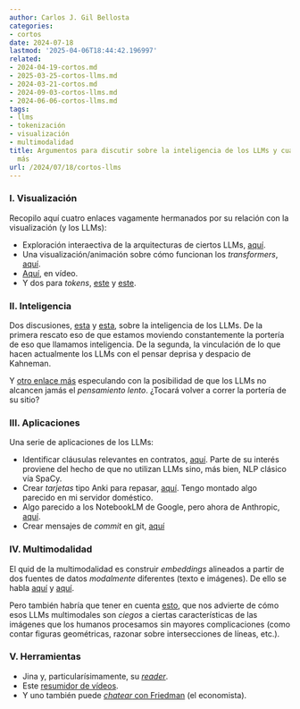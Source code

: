 ```yaml
---
author: Carlos J. Gil Bellosta
categories:
- cortos
date: 2024-07-18
lastmod: '2025-04-06T18:44:42.196997'
related:
- 2024-04-19-cortos.md
- 2025-03-25-cortos-llms.md
- 2024-03-21-cortos.md
- 2024-09-03-cortos-llms.md
- 2024-06-06-cortos-llms.md
tags:
- llms
- tokenización
- visualización
- multimodalidad
title: Argumentos para discutir sobre la inteligencia de los LLMs y cuatro asuntos
  más
url: /2024/07/18/cortos-llms
---
```


### I. Visualización

Recopilo aquí cuatro enlaces vagamente hermanados por su relación con la visualización (y los LLMs):
- Exploración interaectiva de la arquitecturas de ciertos LLMs, [aquí](https://bbycroft.net/llm).
- Una visualización/animación sobre cómo funcionan los _transformers_, [aquí](https://poloclub.github.io/transformer-explainer/).
- [Aquí](https://www.youtube.com/watch?v=eMlx5fFNoYc), en vídeo.
- Y dos para _tokens_, [este](https://huggingface.co/spaces/Xenova/the-tokenizer-playground) y [este](https://chunkviz.up.railway.app/).

### II. Inteligencia

Dos discusiones,
[esta](https://statmodeling.stat.columbia.edu/2024/04/13/intelligence-is-whatever-machines-cannot-yet-do/) y
[esta](https://statmodeling.stat.columbia.edu/2023/11/18/i-disagree-with-geoff-hinton-regarding-glorified-autocomplete/),
sobre la inteligencia de los LLMs. De la primera rescato eso de que estamos moviendo constantemente la portería de eso que llamamos inteligencia. De la segunda, la vinculación de lo que hacen actualmente los LLMs con el pensar deprisa y despacio de Kahneman.

Y [otro enlace más](https://www.lesswrong.com/posts/k38sJNLk7YbJA72ST/llm-generality-is-a-timeline-crux)
especulando con la posibilidad de que los LLMs no alcancen jamás el _pensamiento lento_. ¿Tocará volver a correr la portería de su sitio?

### III. Aplicaciones

Una serie de aplicaciones de los LLMs:
- Identificar cláusulas relevantes en contratos, [aquí](https://medium.com/@adamhacklander/creating-an-ai-model-to-locate-key-clauses-within-contracts-6b3d7b91cc82). Parte de su interés proviene del hecho de que  no utilizan LLMs sino,  más bien, NLP clásico vía SpaCy.
- Crear _tarjetas_ tipo Anki para repasar, [aquí](https://www.alexejgossmann.com/LLMs-for-spaced-repetition/). Tengo montado algo parecido en mi servidor doméstico.
- Algo parecido a los NotebookLM de Google, pero ahora de Anthropic, [aquí](https://simonwillison.net/2024/Jun/25/claude-projects/).
- Crear mensajes de _commit_ en git, [aquí](https://harper.blog/2024/03/11/use-an-llm-to-automagically-generate-meaningful-git-commit-messages/)

### IV. Multimodalidad

El quid de la multimodalidad es construir _embeddings_ alineados a partir de dos fuentes de datos _modalmente_ diferentes (texto e imágenes). De ello se habla
[aquí](https://huyenchip.com/2023/10/10/multimodal.html) y
[aquí](https://openai.com/index/clip/).

Pero también habría que tener en cuenta
[esto](https://vlmsareblind.github.io/),
que nos advierte de cómo esos LLMs multimodales son _ciegos_ a ciertas características de las imágenes que los humanos procesamos sin mayores complicaciones (como contar figuras geométricas, razonar sobre intersecciones de líneas, etc.).


### V. Herramientas

- Jina y, particularísimamente, su [_reader_](https://jina.ai/reader/).
- Este [resumidor de vídeos](https://notegpt.io/youtube-video-summarizer).
- Y uno también puede [_chatear_ con Friedman](https://friedman.ai/) (el economista).